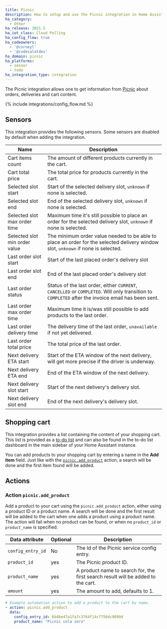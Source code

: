 ```yaml
---
title: Picnic
description: How to setup and use the Picnic integration in Home Assistant.
ha_category:
  - Other
ha_release: 2021.5
ha_iot_class: Cloud Polling
ha_config_flow: true
ha_codeowners:
  - '@corneyl'
  - '@codesalatdev'
ha_domain: picnic
ha_platforms:
  - sensor
  - todo
ha_integration_type: integration
---
```


The Picnic integration allows one to get information from [Picnic](https://picnic.app) about orders, deliveries and cart content.

{% include integrations/config_flow.md %}

## Sensors

This integration provides the following sensors. Some sensors are disabled by default when adding the integration.

| Name                           | Description                                                                                                                                         |
| ------------------------------ | --------------------------------------------------------------------------------------------------------------------------------------------------- |
| Cart items count               | The amount of different products currently in the cart.                                                                                             |
| Cart total price               | The total price for products currently in the cart.                                                                                                 |
| Selected slot start            | Start of the selected delivery slot, `unknown` if none is selected.                                                                             |
| Selected slot end              | End of the selected delivery slot, `unknown` if none is selected.                                                                               |
| Selected slot max order time   | Maximum time it's still possible to place an order for the selected delivery slot, `unknown` if none is selected.                               |
| Selected slot min order value  | The minimum order value needed to be able to place an order for the selected delivery window slot, `unknown` if none is selected.               |
| Last order slot start          | Start of the last placed order's delivery slot                                                                                                      |
| Last order slot end            | End of the last placed order's delivery slot                                                                                                        |
| Last order status              | Status of the last order, either `CURRENT`, `CANCELLED` or `COMPLETED`. Will only transition to `COMPLETED` after the invoice email has been sent.  |
| Last order max order time      | Maximum time it is/was still possible to add products to the last order. |
| Last order delivery time       | The delivery time of the last order, `unavailable` if not yet delivered. |
| Last order total price         | The total price of the last order. |
| Next delivery ETA start        | Start of the ETA window of the next delivery, will get more precise if the driver is underway. |
| Next delivery ETA end          | End of the ETA window of the next delivery. |
| Next delivery slot start       | Start of the next delivery's delivery slot. |
| Next delivery slot end         | End of the next delivery's delivery slot. |


 ## Shopping cart

This integration provides a list containing the content of your shopping cart. This list is provided as a [to-do list](/integrations/todo/) and can also be found in the to-do list dashboard in the main sidebar of your Home Assistant instance. 

You can add products to your shopping cart by entering a name in the **Add item** field. Just like with the [`picnic.add_product`](#action-picnicadd_product) action, a search will be done and the first item found will be added.

## Actions

### Action `picnic.add_product`

Add a product to your cart using the `picnic.add_product` action, either using a product ID or a product name.
A search will be done and the first result will be added to the cart when one adds a product using a product name.
The action will fail when no product can be found, or when no `product_id` or `product_name` is specified. 

| Data attribute | Optional | Description                                                                      |
|------------------------|----------|----------------------------------------------------------------------------------|
| `config_entry_id`      | No       | The Id of the Picnic service config entry.                                       |
| `product_id`           | yes      | The Picnic product ID.                                                           |
| `product_name`         | yes      | A product name to search for, the first search result will be added to the cart. |
| `amount`               | yes      | The amount to add, defaults to 1.                                                |

```yaml
# Example automation action to add a product to the cart by name.
- action: picnic.add_product
  data:
    config_entry_id: 6b4be47a1fa7c3764f14cf756dc9899d
    product_name: "Picnic cola zero"
```
